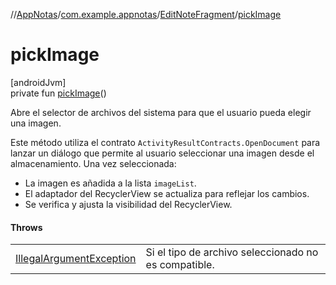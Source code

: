 //[AppNotas](../../../index.md)/[com.example.appnotas](../index.md)/[EditNoteFragment](index.md)/[pickImage](pick-image.md)

# pickImage

[androidJvm]\
private fun [pickImage](pick-image.md)()

Abre el selector de archivos del sistema para que el usuario pueda elegir una imagen.

Este método utiliza el contrato `ActivityResultContracts.OpenDocument` para lanzar un diálogo que permite al usuario seleccionar una imagen desde el almacenamiento. Una vez seleccionada:

- 
   La imagen es añadida a la lista `imageList`.
- 
   El adaptador del RecyclerView se actualiza para reflejar los cambios.
- 
   Se verifica y ajusta la visibilidad del RecyclerView.

#### Throws

| | |
|---|---|
| [IllegalArgumentException](https://developer.android.com/reference/kotlin/java/lang/IllegalArgumentException.html) | Si el tipo de archivo seleccionado no es compatible. |
